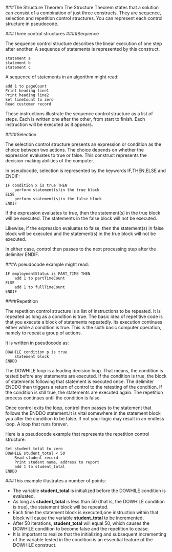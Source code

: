 ###The Structure Theorem
The Structure Theorem states that a solution can consist of a combination of just three constructs. They are sequence, selection and repetition control structures. You can represent each control structure in pseudocode.

###Three control structures
####Sequence

The sequence control structure describes the linear execution of one step after another. A sequence of statements is represented by this construct.
```
statement a
statement b
statement c
```
A sequence of statements in an algorithm might read:
```
add 1 to pageCount
Print heading line1
Print heading line2
Set lineCount to zero
Read customer record
```

These instructions illustrate the sequence control structure as a list of steps. Each is written one after the other, from start to finish. Each instruction will be executed as it appears.

####Selection

The selection control structure presents an expression or condition as the choice between two actions. The choice depends on whether the expression evaluates to true or false. This construct represents the decision-making abilities of the computer. 

In pseudocode, selection is represented by the keywords IF,THEN,ELSE and ENDIF:
```
IF condition x is true THEN
    perform statement(s)in the true block
ELSE
    perform statement(s)in the false block
ENDIF
```

If the expression evaluates to true, then the statement(s) in the true block will be executed. The statements in the false block will not be executed.

Likewise, if the expression evaluates to false, then the statement(s) in false block will be executed and the statement(s) in the true block will not be executed.

In either case, control then passes to the next processing step after the delimiter ENDIF.

###A pseudocode example might read:
```
IF employmentStatus is PART_TIME THEN
    add 1 to partTimeCount
ELSE
    add 1 to fullTimeCount
ENDIF
````



####Repetition

The repetition control structure is a list of instructions to be  repeated. It is repeated as long as a condition is true. The basic idea of repetitive code is that you execute a block of statements repeatedly. Its execution continues either while a condition is true. This  is the sixth basic computer operation, namely to repeat a group of actions.

It is written in pseudocode as:
```
DOWHILE condition p is true
    statement block
ENDDO
```

The DOWHILE loop is a leading decision loop. That means, the condition is tested before any statements are executed. If the condition is true, the block of statements following that statement is executed once. The delimiter ENDDO then triggers a return of control to the retesting of the condition. If the condition is still true, the statements are executed again. The repetition process continues until the condition is false.

Once control exits the loop, control then passes to the statement that follows the ENDDO statement.It is vital somewhere in the statement block you alter the condition to be false. If not your logic may result in an endless loop. A loop that runs forever.

Here is a pseudocode example that represents the repetition control structure:

```
Set student_total to zero
DOWHILE student_total < 50
    Read student record
    Print student name, address to report
    add 1 to student_total
ENDDO
```

###This example illustrates a number of points:

* The variable **student_total** is initialized before the DOWHILE condition is evaluated.
* As long as **student_total** is less than 50 (that is, the DOWHILE condition is true), the statement block will be repeated.
* Each time the statement block is executed,one instruction within that block will cause the variable **student_total** to be incremented.
* After 50 iterations, **student_total** will equal 50, which causes the DOWHILE condition to become false and the repetition to cease.
* It is important to realize that the initializing and subsequent incrementing of the variable tested in the condition is an essential feature of the DOWHILE construct.

 